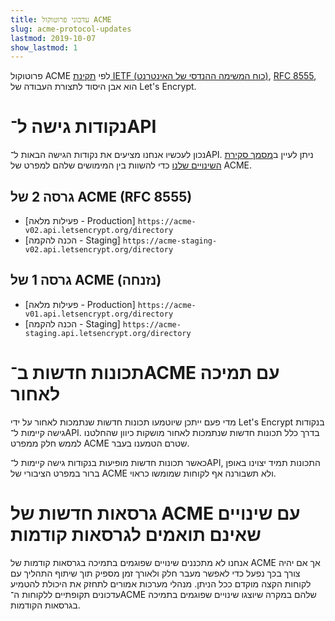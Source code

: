 ```yaml
---
title: עדכוני פרוטוקול ACME
slug: acme-protocol-updates
lastmod: 2019-10-07
show_lastmod: 1
---
```



פרוטוקול ACME לפי [תקינת IETF (כוח המשימה ההנדסי של האינטרנט)](https://letsencrypt.org/2019/03/11/acme-protocol-ietf-standard.html), [RFC 8555](https://datatracker.ietf.org/doc/rfc8555/), הוא אבן היסוד לתצורת העבודה של Let's Encrypt.

# נקודות גישה ל־API

נכון לעכשיו אנחנו מציעים את נקודות הגישה הבאות ל־API. ניתן לעיין ב[מסמך סקירת השינויים שלנו](https://github.com/letsencrypt/boulder/blob/master/docs/acme-divergences.md) כדי להשוות בין המימושים שלהם למפרט של ACME.

## גרסה 2 של ACME ‏(RFC 8555)

* [פעילות מלאה - Production] `https://acme-v02.api.letsencrypt.org/directory`
* [הכנה להקמה - Staging] `https://acme-staging-v02.api.letsencrypt.org/directory`

## גרסה 1 של ACME (נזנחה)

* [פעילות מלאה - Production] `https://acme-v01.api.letsencrypt.org/directory`
* [הכנה להקמה - Staging] `https://acme-staging.api.letsencrypt.org/directory`

# תכונות חדשות ב־ACME עם תמיכה לאחור

מדי פעם ייתכן שיוטמעו תכונות חדשות שנתמכות לאחור על ידי Let's Encrypt בנקודות גישה קיימות ל־API. בדרך כלל תכונות חדשות שנתמכות לאחור מושקות כיוון שהחלטנו לממש חלק ממפרט ACME שטרם הטמענו בעבר.

כאשר תכונות חדשות מופיעות בנקודות גישה קיימות ל־API, התכונות תמיד יצוינו באופן ברור במפרט הציבורי של ACME ולא תשבורנה אף לקוחות שמומשו כראוי.

# גרסאות חדשות של ACME עם שינויים שאינם תואמים לגרסאות קודמות

אנחנו לא מתכננים שינויים שפוגמים בתמיכה בגרסאות קודמות של ACME אך אם יהיה צורך בכך נפעל כדי לאפשר מעבר חלק ולאורך זמן מספיק תוך שיתוף התהליך עם לקוחות הקצה מוקדם ככל הניתן. מנהלי מערכות אמורים לתחזק את היכולת להטמיע עדכונים תקופתיים ללקוחות ה־ACME שלהם במקרה שיוצגו שינויים שפוגמים בתמיכה בגרסאות הקודמות.
